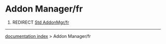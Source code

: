 # Addon Manager/fr
1.  REDIRECT [Std AddonMgr/fr](Std_AddonMgr/fr.md)

---
[documentation index](../README.md) > Addon Manager/fr
